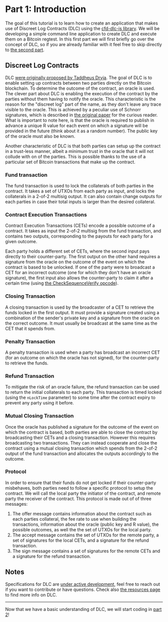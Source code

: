 # Part 1: Introduction

The goal of this tutorial is to learn how to create an application that makes use of Discreet Log Contracts (DLC) using the [cfd-dlc-js library](https://github.com/p2pderivatives/cfd-dlc-js).
We will be developing a simple command line application to create DLC and execute them on a Bitcoin regtest.
In this first part we will first briefly go over the concept of DLC, so if you are already familiar with it feel free to skip directly to [the second part](./part2.md).

## Discreet Log Contracts

DLC [were originally proposed by Taddheus Dryja](https://adiabat.github.io/dlc.pdf).
The goal of DLC is to enable setting up contracts between two parties directly on the Bitcoin blockchain.
To determine the outcome of the contract, an oracle is used.
The clever part about DLC is enabling the execution of the contract by the parties without them having to notify the oracle.
This characteristic is the reason for the "discreet log" part of the name, as they don't leave any trace visible to the oracle.
This is achieved by a peculiar use of Schnorr signatures, which is described in [the original paper](https://adiabat.github.io/dlc.pdf) for the curious reader.
What is important to note here, is that the oracle is required to publish in advance a unique R value for each event on which a signature will be provided in the future (think about it as a random number).
The public key of the oracle must also be known.

Another characteristic of DLC is that both parties can setup up the contract in a trust-less manner, albeit a minimum trust in the oracle that it will not collude with on of the parties.
This is possible thanks to the use of a particular set of Bitcoin transactions that make up the contract.

### Fund transaction

The fund transaction is used to lock the collaterals of both parties in the contract. It takes a set of UTXOs from each party as input, and locks the collaterals in a 2-of-2 multisig output.
It can also contain change outputs for each parties in case their total inputs is larger than the desired collateral.

### Contract Execution Transactions

Contract Execution Transactions (CETs) encode a possible outcome of a contract.
It takes as input the 2-of-2 multisig from the fund transaction, and contains two outputs, corresponding to the payouts for each party for a given outcome.

Each party holds a different set of CETs, where the second input pays directly to their counter-party.
The first output on the other hand requires a signature from the oracle on the outcome of the event on which the contract is based to be unlocked.
If one of the party were to broadcast a CET for an incorrect outcome (one for which they don't have an oracle signature), the first input also allows the counter-party to claim it after a certain time (using [the CheckSequenceVerify opcode](https://github.com/bitcoin/bips/blob/master/bip-0112.mediawiki)).

### Closing Transaction

A closing transaction is used by the broadcaster of a CET to retrieve the funds locked in the first output.
It must provide a signature created using a combination of the sender's private key and a signature from the oracle on the correct outcome.
It must usually be broadcast at the same time as the CET that it spends from.

### Penalty Transaction

A penalty transaction is used when a party has broadcast an incorrect CET (for an outcome on which the oracle has not signed), for the counter-party to retrieve the funds.

### Refund Transaction

To mitigate the risk of an oracle failure, the refund transaction can be used to return the initial collaterals to each party.
This transaction is timed locked (using the `nLockTime` parameter) to some time after the contract expiry to prevent any party using it before.

### Mutual Closing Transaction

Once the oracle has published a signature for the outcome of the event on which the contract is based, both parties are able to close the contract by broadcasting their CETs and a closing transaction.
However this requires broadcasting two transactions.
They can instead cooperate and close the contract using a mutual closing transaction which spends from the 2-of-2 output of the fund transaction and allocates the outputs accordingly to the outcome.

### Protocol

In order to ensure that their funds do not get locked if their counter-party misbehaves, both parties need to follow a specific protocol to setup the contract.
We will call the local party the initiator of the contract, and remote party the receiver of the contract.
This protocol is made out of of three messages:

1. The offer message contains information about the contract such as each parties collateral, the fee rate to use when building the transactions, information about the oracle (public key and R value), the possible outcomes, as well the the set of UTXOs for the local party.
1. The accept message contains the set of UTXOs for the remote party, a set of signatures for the local CETs, and a signature for the refund transaction.
1. The sign message contains a set of signatures for the remote CETs and a signature for the refund transaction.

## Notes

Specifications for DLC are [under active development](https://github.com/discreetlogcontracts/dlcspecs/), feel free to reach out if you want to contribute or have questions.
Check also [the resources page](https://github.com/discreetlogcontracts/dlcspecs/blob/master/Resources.md) to find more info on DLC.

---

Now that we have a basic understanding of DLC, we will start coding in [part 2](./part2.md)!
